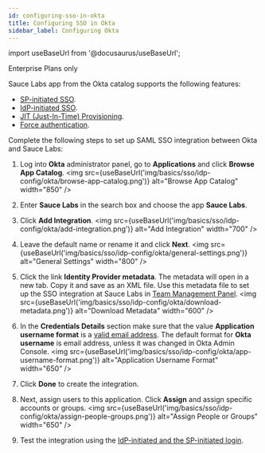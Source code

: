 ```yaml
---
id: configuring-sso-in-okta
title: Configuring SSO in Okta 
sidebar_label: Configuring Okta
---
```


import useBaseUrl from '@docusaurus/useBaseUrl';

<p><span className="sauceGreen">Enterprise Plans only</span></p>

Sauce Labs app from the Okta catalog supports the following features:

- [SP-initiated SSO](/basics/sso/logging-in-via-sso/#service-provider-sp-initiated-sso).
- [IdP-initiated SSO](/basics/sso/logging-in-via-sso/#identity-provider-idp-initiated-sso).
- [JIT (Just-In-Time) Provisioning](/basics/sso/setting-up-sso/#just-in-time-jit-provisioning).
- [Force authentication](/basics/sso/setting-up-sso/#enforce-saml-sso).

Complete the following steps to set up SAML SSO integration between Okta and Sauce Labs:

1. Log into **Okta** administrator panel, go to **Applications** and click **Browse App Catalog**.
   <img src={useBaseUrl('img/basics/sso/idp-config/okta/browse-app-catalog.png')} alt="Browse App Catalog" width="850" />

2. Enter **Sauce Labs** in the search box and choose the app **Sauce Labs**.

3. Click **Add Integration**.
   <img src={useBaseUrl('img/basics/sso/idp-config/okta/add-integration.png')} alt="Add Integration" width="700" />

4. Leave the default name or rename it and click **Next**.
   <img src={useBaseUrl('img/basics/sso/idp-config/okta/general-settings.png')} alt="General Settings" width="800" />

5. Click the link **Identity Provider metadata**. The metadata will open in a new tab. Copy it and save as an XML file. Use this metadata file to set up the SSO integration at Sauce Labs in [Team Management Panel](/basics/sso/setting-up-sso#integrating-with-sauce-labs-service-provider).
   <img src={useBaseUrl('img/basics/sso/idp-config/okta/download-metadata.png')} alt="Download Metadata" width="600" />

6. In the **Credentials Details** section make sure that the value **Application username format** is a [valid email address](/basics/sso/setting-up-sso/#name-id). The default format for **Okta username** is email address, unless it was changed in Okta Admin Console.
   <img src={useBaseUrl('img/basics/sso/idp-config/okta/app-username-format.png')} alt="Application Username Format" width="650" />

7. Click **Done** to create the integration.

8. Next, assign users to this application. Click **Assign** and assign specific accounts or groups.
   <img src={useBaseUrl('img/basics/sso/idp-config/okta/assign-people-groups.png')} alt="Assign People or Groups" width="650" />

9. Test the integration using the [IdP-initiated and the SP-initiated login](/basics/sso/logging-in-via-sso).
